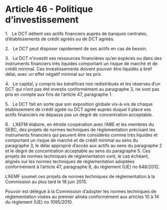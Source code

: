 # Article 46 - Politique d’investissement


1.   Le DCT détient ses actifs financiers auprès de banques centrales, d’établissements de crédit agréés ou de DCT agréés.

2.   Le DCT peut disposer rapidement de ses actifs en cas de besoin.

3.   Le DCT n’investit ses ressources financières qu’en espèces ou dans des instruments financiers très liquides comportant un risque de marché et de crédit minimal. Ces investissements doivent pouvoir être liquidés à bref délai, avec un effet négatif minimal sur les prix.

4.   Le capital, y compris les bénéfices non redistribués et les réserves d’un DCT qui n’ont pas été investis conformément au paragraphe 3, ne sont pas pris en compte aux fins de l’article 47, paragraphe 1.

5.   Le DCT fait en sorte que son exposition globale vis-à-vis de chaque établissement de crédit agréé ou DCT agréé auprès duquel il place ses actifs financiers ne dépasse pas un degré de concentration acceptable.

6.   L’AEFM élabore, en étroite coopération avec l’ABE et les membres du SEBC, des projets de normes techniques de réglementation précisant les instruments financiers qui peuvent être considérés comme très liquides et comportant un risque de marché et de crédit minimal au sens du paragraphe 3, le délai approprié d’accès aux actifs au sens du paragraphe 2 et le degré de concentration acceptable au sens du paragraphe 5. Ces projets de normes techniques de réglementation sont, le cas échéant, alignés sur les normes techniques de réglementation adoptées conformément à l’article 47, paragraphe 8, du règlement (UE) no 648/2012.

L’AEMF soumet ces projets de normes techniques de réglementation à la Commission au plus tard le 18 juin 2015.

Pouvoir est délégué à la Commission d’adopter les normes techniques de réglementation visées au premier alinéa conformément aux articles 10 à 14 du règlement (UE) no 1095/2010.
